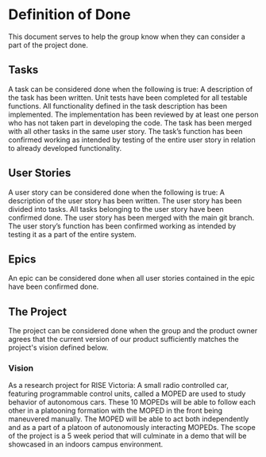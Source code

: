 # Definition of Done

This document serves to help the group know when they can consider a part of the project done.

## Tasks

A task can be considered done when the following is true:
A description of the task has been written.
Unit tests have been completed for all testable functions.
All functionality defined in the task description has been implemented.
The implementation has been reviewed by at least one person who has not taken part in developing the code.
The task has been merged with all other tasks in the same user story.
The task’s function has been confirmed working as intended by testing of the entire user story in relation to already developed functionality.

## User Stories

A user story can be considered done when the following is true:
A description of the user story has been written.
The user story has been divided into tasks.
All tasks belonging to the user story have been confirmed done.
The user story has been merged with the main git branch.
The user story’s function has been confirmed working as intended by testing it as a part of the entire system.

## Epics

An epic can be considered done when all user stories contained in the epic have been confirmed done.

## The Project

The project can be considered done when the group and the product owner agrees that the current version of our product sufficiently matches the project's vision defined below.

### Vision

As a research project for RISE Victoria: A small radio controlled car, featuring programmable control units, called a MOPED are used to study behavior of autonomous cars. These 10 MOPEDs will be able to follow each other in a platooning formation with the MOPED in the front being maneuvered manually. The MOPED will be able to act both independently and as a part of a platoon of autonomously interacting MOPEDs.  The scope of the project is a 5 week period that will culminate in a demo that will be showcased in an indoors campus environment.
